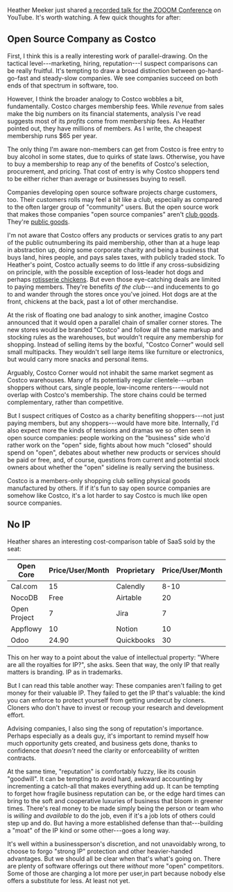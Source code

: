 Heather Meeker just shared [a recorded talk for the ZOOOM Conference](https://www.youtube.com/watch?v=Jt4bbwoaXK0) on YouTube.  It's worth watching.  A few quick thoughts for after:

## Open Source Company as Costco

First, I think this is a really interesting work of parallel-drawing.  On the tactical level---marketing, hiring, reputation---I suspect comparisons can be really fruitful.  It's tempting to draw a broad distinction between go-hard-go-fast and steady-slow companies.  We see companies succeed on both ends of that spectrum in software, too.

However, I think the broader analogy to Costco wobbles a bit, fundamentally.  Costco charges membership fees.  While _revenue_ from sales make the big numbers on its financial statements, analysis I've read suggests most of its _profits_ come from membership fees.  As Heather pointed out, they have millions of members.  As I write, the cheapest membership runs $65 per year.

The only thing I'm aware non-members can get from Costco is free entry to buy alcohol in some states, due to quirks of state laws.  Otherwise, you have to buy a membership to reap any of the benefits of Costco's selection, procurement, and pricing.  That cost of entry is why Costco shoppers tend to be either richer than average or businesses buying to resell.

Companies developing open source software projects charge customers, too.  Their customers rolls may feel a bit like a club, especially as compared to the often larger group of "community" users.  But the open source work that makes those companies "open source companies" aren't [club goods](https://en.wikipedia.org/wiki/Club_good).  They're [public goods](https://en.wikipedia.org/wiki/Public_good_(economics)).

I'm not aware that Costco offers any products or services gratis to any part of the public outnumbering its paid membership, other than at a huge leap in abstraction up, doing some corporate charity and being a business that buys land, hires people, and pays sales taxes, with publicly traded stock.  To Heather's point, Costco actually seems to do little if any cross-subsidizing on principle, with the possible exception of loss-leader hot dogs and perhaps [rotisserie chickens](https://www.eatthis.com/costco-rotisserie-chicken/).  But even those eye-catching deals are limited to paying members.  They're benefits _of the club_---and inducements to go to and wander through the stores once you've joined.  Hot dogs are at the front, chickens at the back, past a lot of other merchandise.

At the risk of floating one bad analogy to sink another, imagine Costco announced that it would open a parallel chain of smaller corner stores.  The new stores would be branded "Costco" and follow all the same markup and stocking rules as the warehouses, but wouldn't require any membership for shopping.  Instead of selling items by the boxful, "Costco Corner" would sell small multipacks.  They wouldn't sell large items like furniture or electronics, but would carry more snacks and personal items.

Arguably, Costco Corner would not inhabit the same market segment as Costco warehouses.  Many of its potentially regular clientele---urban shoppers without cars, single people, low-income renters---would not overlap with Costco's membership.  The store chains could be termed complementary, rather than competitive.

But I suspect critiques of Costco as a charity benefiting shoppers---not just paying members, but any shoppers---would have more bite.  Internally, I'd also expect more the kinds of tensions and dramas we so often seen in open source companies: people working on the "business" side who'd rather work on the "open" side, fights about how much "closed" should spend on "open", debates about whether new products or services should be paid or free, and, of course, questions from current and potential stock owners about whether the "open" sideline is really serving the business.

Costco is a members-only shopping club selling physical goods manufactured by others.  If if it's fun to say open source companies are somehow like Costco, it's a lot harder to say Costco is much like open source companies.

## No IP

Heather shares an interesting cost-comparison table of SaaS sold by the seat:

| Open Core    | Price/User/Month | Proprietary | Price/User/Month |
|--------------|------------------|-------------|------------------|
| Cal.com      | 15               | Calendly    | 8-10             |
| NocoDB       | Free             | Airtable    | 20               |
| Open Project | 7                | Jira        | 7                |
| Appflowy     | 10               | Notion      | 10               |
| Odoo         | 24.90            | Quickbooks  | 30               |

This on her way to a point about the value of intellectual property: "Where are all the royalties for IP?", she asks.  Seen that way, the only IP that really matters is branding.  IP as in trademarks.

But I can read this table another way:  These companies aren't failing to get money for their valuable IP.  They failed to get the IP that's valuable: the kind you can enforce to protect yourself from getting undercut by cloners.  Cloners who don't have to invest or recoup your research and development effort.

Advising companies, I also sing the song of reputation's importance.  Perhaps especially as a deals guy, it's important to remind myself how much opportunity gets created, and business gets done, thanks to confidence that _doesn't_ need the clarity or enforceability of written contracts.

At the same time, "reputation" is comfortably fuzzy, like its cousin "goodwill".  It can be tempting to avoid hard, awkward accounting by incrementing a catch-all that makes everything add up.  It can be tempting to forget how fragile business reputation can be, or the edge hard times can bring to the soft and cooperative luxuries of business that bloom in greener times.  There's real money to be made simply being the person or team who is _willing_ and _available_ to do the job, even if it's a job lots of others could step up and do.  But having a more established defense than that---building a "moat" of the IP kind or some other---goes a long way.

It's well within a businessperson's discretion, and not unavoidably wrong, to choose to forgo "strong IP" protection and other heavier-handed advantages.  But we should all be clear when that's what's going on.  There are plenty of software offerings out there _without_ more "open" competitors.  Some of those are charging a lot more per user,in part because nobody else offers a substitute for less.  At least not yet.
